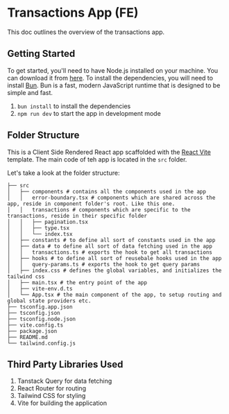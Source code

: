 # Transactions App (FE)

This doc outlines the overview of the transactions app.

## Getting Started

To get started, you'll need to have Node.js installed on your machine. You can download it from [here](https://nodejs.org/en/download/).
To install the dependencies, you will need to install [Bun](https://bun.sh/docs/installation). Bun is a fast, modern JavaScript runtime that is designed to be simple and fast.

1. `bun install` to install the dependencies
2. `npm run dev` to start the app in development mode

## Folder Structure

This is a Client Side Rendered React app scaffolded with the [React Vite](https://vitejs.dev/guide/react) template.
The main code of teh app is located in the `src` folder.

Let's take a look at the folder structure:

```
├── src
│   ├── components # contains all the components used in the app
│   │   error-boundary.tsx # components which are shared across the app, reside in component folder's root. Like this one.
│   │   transactions # components which are specific to the transactions, reside in their specific folder
│   │   ├── pagination.tsx
│   │   ├── type.tsx
│   │   └── index.tsx
│   ├── constants # to define all sort of constants used in the app
│   ├── data # to define all sort of data fetching used in the app
│   │   transactions.ts # exports the hook to get all transactions
│   ├── hooks # to define all sort of reusebale hooks used in the app
│   │   query-params.ts # exports the hook to get query params
│   ├── index.css # defines the global variables, and initializes the tailwind css
│   ├── main.tsx # the entry point of the app
│   ├── vite-env.d.ts
│   └── App.tsx # the main component of the app, to setup routing and global state providers etc.
├── tsconfig.app.json
├── tsconfig.json
├── tsconfig.node.json
├── vite.config.ts
├── package.json
├── README.md
└── tailwind.config.js
```

## Third Party Libraries Used

1. Tanstack Query for data fetching
2. React Router for routing
3. Tailwind CSS for styling
4. Vite for building the application
